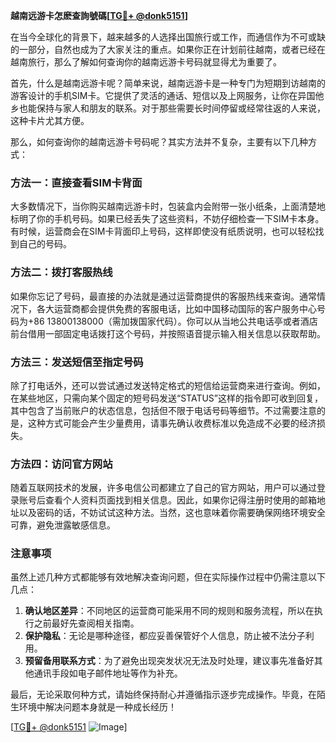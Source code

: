 **越南远游卡怎麽查詢號碼[[TG💪+ @donk5151](https://t.me/s/donk5151)]**

在当今全球化的背景下，越来越多的人选择出国旅行或工作，而通信作为不可或缺的一部分，自然也成为了大家关注的重点。如果你正在计划前往越南，或者已经在越南旅行，那么了解如何查询你的越南远游卡号码就显得尤为重要了。

首先，什么是越南远游卡呢？简单来说，越南远游卡是一种专门为短期到访越南的游客设计的手机SIM卡。它提供了灵活的通话、短信以及上网服务，让你在异国他乡也能保持与家人和朋友的联系。对于那些需要长时间停留或经常往返的人来说，这种卡片尤其方便。

那么，如何查询你的越南远游卡号码呢？其实方法并不复杂，主要有以下几种方式：

### 方法一：直接查看SIM卡背面

大多数情况下，当你购买越南远游卡时，包装盒内会附带一张小纸条，上面清楚地标明了你的手机号码。如果已经丢失了这些资料，不妨仔细检查一下SIM卡本身。有时候，运营商会在SIM卡背面印上号码，这样即使没有纸质说明，也可以轻松找到自己的号码。

### 方法二：拨打客服热线

如果你忘记了号码，最直接的办法就是通过运营商提供的客服热线来查询。通常情况下，各大运营商都会提供免费的客服电话，比如中国移动国际的客户服务中心号码为+86 13800138000（需加拨国家代码）。你可以从当地公共电话亭或者酒店前台借用一部固定电话拨打这个号码，并按照语音提示输入相关信息以获取帮助。

### 方法三：发送短信至指定号码

除了打电话外，还可以尝试通过发送特定格式的短信给运营商来进行查询。例如，在某些地区，只需向某个固定的短号码发送“STATUS”这样的指令即可收到回复，其中包含了当前账户的状态信息，包括但不限于电话号码等细节。不过需要注意的是，这种方式可能会产生少量费用，请事先确认收费标准以免造成不必要的经济损失。

### 方法四：访问官方网站

随着互联网技术的发展，许多电信公司都建立了自己的官方网站，用户可以通过登录账号后查看个人资料页面找到相关信息。因此，如果你记得注册时使用的邮箱地址以及密码的话，不妨试试这种方法。当然，这也意味着你需要确保网络环境安全可靠，避免泄露敏感信息。

### 注意事项

虽然上述几种方式都能够有效地解决查询问题，但在实际操作过程中仍需注意以下几点：

1. **确认地区差异**：不同地区的运营商可能采用不同的规则和服务流程，所以在执行之前最好先查阅相关指南。
2. **保护隐私**：无论是哪种途径，都应妥善保管好个人信息，防止被不法分子利用。
3. **预留备用联系方式**：为了避免出现突发状况无法及时处理，建议事先准备好其他通讯手段如电子邮件地址等作为补充。

最后，无论采取何种方式，请始终保持耐心并遵循指示逐步完成操作。毕竟，在陌生环境中解决问题本身就是一种成长经历！

[[TG💪+ @donk5151](https://t.me/s/donk5151) ![Image](https://i.postimg.cc/rwNCRYN7/Snipaste-2025-04-30-17-27-05.png)]